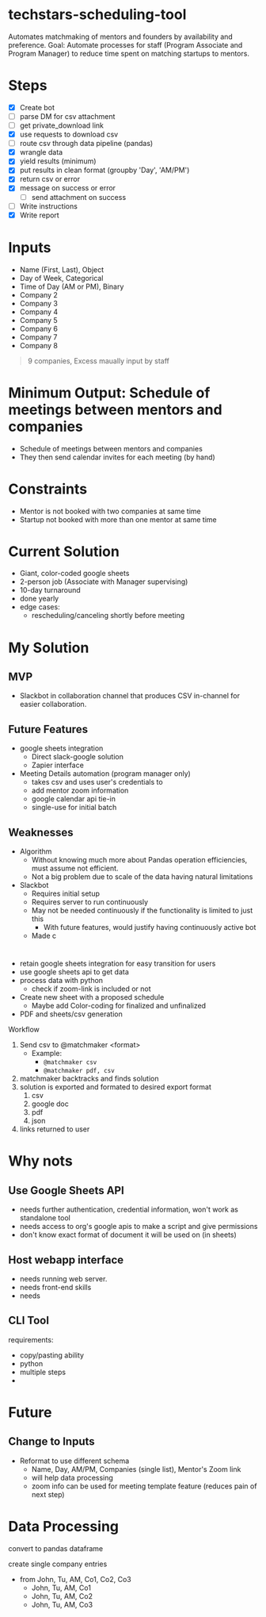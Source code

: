 

# techstars-scheduling-tool
Automates matchmaking of mentors and founders by availability and preference.
Goal: Automate processes for staff (Program Associate and Program Manager) to reduce time spent on matching startups to mentors.

# Steps
- [x] Create bot
- [ ] parse DM for csv attachment
- [ ] get private_download link
- [x] use requests to download csv
- [ ] route csv through data pipeline (pandas)
- [x] wrangle data
- [x] yield results (minimum)
- [x] put results in clean format (groupby 'Day', 'AM/PM')
- [x] return csv or error
- [x] message on success or error
	- [ ] send attachment on success
- [ ] Write instructions
- [x] Write report
# Inputs
- Name (First, Last), Object
- Day of Week, Categorical
- Time of Day (AM or PM), Binary
- Company 2
- Company 3
- Company 4
- Company 5
- Company 6
- Company 7
- Company 8

> 9 companies, Excess maually input by staff

# Minimum Output: Schedule of meetings between mentors and companies
- Schedule of meetings between mentors and companies
- They then send calendar invites for each meeting (by hand)

# Constraints
- Mentor is not booked with two companies at same time
- Startup not booked with more than one mentor at same time

# Current Solution
- Giant, color-coded google sheets
- 2-person job (Associate with Manager supervising)
- 10-day turnaround
- done yearly
- edge cases:
	- rescheduling/canceling shortly before meeting

# My Solution
## MVP
- Slackbot in collaboration channel that produces CSV in-channel for easier collaboration.
## Future Features
- google sheets integration 
	- Direct slack-google solution
	- Zapier interface
- Meeting Details automation (program manager only)
	- takes csv and uses user's credentials to 
	- add mentor zoom information
	- google calendar api tie-in
	- single-use for initial batch

## Weaknesses
- Algorithm
	- Without knowing much more about Pandas operation efficiencies, must assume not efficient.
	- Not a big problem due to scale of the data having natural limitations
- Slackbot
	- Requires initial setup
	- Requires server to run continuously
	- May not be needed continuously if the functionality is limited to just this
		- With future features, would justify having continuously active bot
	- Made c

#
- retain google sheets integration for easy transition for users
- use google sheets api to get data
- process data with python
	- check if zoom-link is included or not
- Create new sheet with a proposed schedule
	- Maybe add Color-coding for finalized and unfinalized 
- PDF and sheets/csv generation

Workflow
1. Send csv to @matchmaker \<format>
	- Example:
		- `@matchmaker csv`
		- `@matchmaker pdf, csv`
2. matchmaker backtracks and finds solution
3. solution is exported and formated to desired export format
	1. csv
	2. google doc
	3. pdf
	4. json
4. links returned to user

# Why nots
## Use Google Sheets API
- needs further authentication, credential information, won't work as standalone tool
- needs access to org's google apis to make a script and give permissions
- don't know exact format of document it will be used on (in sheets)

## Host webapp interface
- needs running web server. 
- needs front-end skills
- needs 

## CLI Tool
requirements:
- copy/pasting ability
- python
- multiple steps
- 


# Future
## Change to Inputs
- Reformat to use different schema
	- Name, Day, AM/PM, Companies (single list), Mentor's Zoom link
	- will help data processing
	- zoom info can be used for meeting template feature (reduces pain of next step)

# Data Processing
convert to pandas dataframe

create single company entries
- from John, Tu, AM, Co1, Co2, Co3
	- John, Tu, AM, Co1
	- John, Tu, AM, Co2
	- John, Tu, AM, Co3